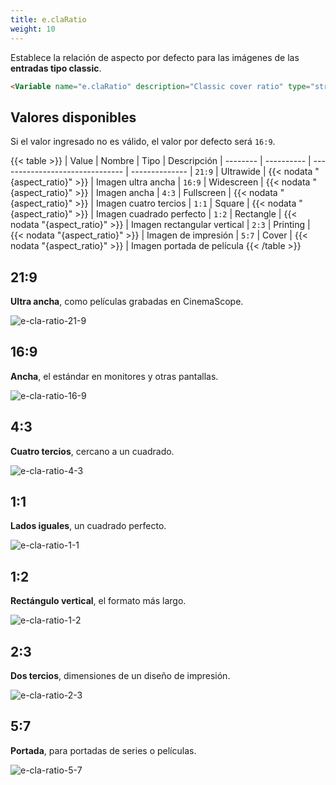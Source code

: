 ```yaml
---
title: e.claRatio
weight: 10
---
```


Establece la relación de aspecto por defecto para las imágenes de las **entradas tipo classic**.

```html
<Variable name="e.claRatio" description="Classic cover ratio" type="string" value="21:9"/>
```

## Valores disponibles

Si el valor ingresado no es válido, el valor por defecto será `16:9`.

{{< table >}}
| Value    | Nombre     | Tipo                            | Descripción 
| -------- | ---------- | ------------------------------- | --------------
| `21:9`   | Ultrawide  | {{< nodata "{aspect_ratio}" >}} | Imagen ultra ancha
| `16:9`   | Widescreen | {{< nodata "{aspect_ratio}" >}} | Imagen ancha
| `4:3`    | Fullscreen | {{< nodata "{aspect_ratio}" >}} | Imagen cuatro tercios
| `1:1`    | Square     | {{< nodata "{aspect_ratio}" >}} | Imagen cuadrado perfecto
| `1:2`    | Rectangle  | {{< nodata "{aspect_ratio}" >}} | Imagen rectangular vertical
| `2:3`    | Printing   | {{< nodata "{aspect_ratio}" >}} | Imagen de impresión
| `5:7`    | Cover      | {{< nodata "{aspect_ratio}" >}} | Imagen portada de película
{{< /table >}}


## 21:9

**Ultra ancha**, como películas grabadas en CinemaScope.

![e-cla-ratio-21-9](/images/variables/cards/e-cla-ratio-21-9.png)


## 16:9

**Ancha**, el estándar en monitores y otras pantallas.

![e-cla-ratio-16-9](/images/variables/cards/e-cla-ratio-16-9.png)


## 4:3

**Cuatro tercios**, cercano a un cuadrado.

![e-cla-ratio-4-3](/images/variables/cards/e-cla-ratio-4-3.png)


## 1:1

**Lados iguales**, un cuadrado perfecto.

![e-cla-ratio-1-1](/images/variables/cards/e-cla-ratio-1-1.png)


## 1:2

**Rectángulo vertical**, el formato más largo.

![e-cla-ratio-1-2](/images/variables/cards/e-cla-ratio-1-2.png)


## 2:3

**Dos tercios**, dimensiones de un diseño de impresión.

![e-cla-ratio-2-3](/images/variables/cards/e-cla-ratio-2-3.png)


## 5:7

**Portada**, para portadas de series o películas.

![e-cla-ratio-5-7](/images/variables/cards/e-cla-ratio-5-7.png)

